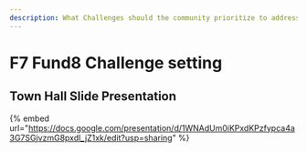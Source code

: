 ```yaml
---
description: What Challenges should the community prioritize to address in Fund8?
---
```


# F7 Fund8 Challenge setting

## Town Hall Slide Presentation

{% embed url="https://docs.google.com/presentation/d/1WNAdUm0iKPxdKPzfypca4a3G7SGjvzmG8pxdl_jZ1xk/edit?usp=sharing" %}

